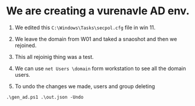 # We are creating a vurenavle AD env.

1. We edited this `C:\Windows\Tasks\secpol.cfg` file in win 11. 

2. We leave the domain from W01 and taked a snaoshot and then we rejoined.

3. This all rejoinig thing was a test.

4. We can use `net Users \domain` form workstation to see all the domain users.

5. To undo the changes we made, users and group deleting 
```
.\gen_ad.ps1 .\out.json -Undo
```